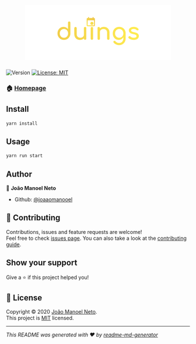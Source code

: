 <h1 align="center"><img alt="Version" src="assets/splash.png" /></h1>
<p>
  <img alt="Version" src="https://img.shields.io/badge/version-0.1.0-blue.svg?cacheSeconds=2592000" />
  <a href="LICENSE.md" target="_blank">
    <img alt="License: MIT" src="https://img.shields.io/badge/License-MIT-yellow.svg" />
  </a>
</p>

### 🏠 [Homepage](https://expo.io/@joaaomanooel/duings)

## Install

```sh
yarn install
```

## Usage

```sh
yarn run start
```

## Author

👤 **João Manoel Neto**

- Github: [@joaaomanooel](https://github.com/joaaomanooel)

## 🤝 Contributing

Contributions, issues and feature requests are welcome!<br />Feel free to check [issues page](https://github.com/joaaomanooel/duings/issues). You can also take a look at the [contributing guide](CONTRIBUTING.md).

## Show your support

Give a ⭐️ if this project helped you!

## 📝 License

Copyright © 2020 [João Manoel Neto](https://github.com/joaaomanooel).<br />
This project is [MIT](LICENSE.md) licensed.

---

_This README was generated with ❤️ by [readme-md-generator](https://github.com/kefranabg/readme-md-generator)_
